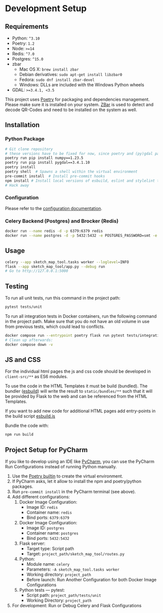 # Development Setup

## Requirements

- Python: `^3.10`
- Poetry: `1.2`
- Node: `>=14`
- Redis: `^7.0`
- Postgres: `^15.0`
- zbar
  - Mac OS X: `brew install zbar`
  - Debian derivatives: `sudo apt-get install libzbar0`
  - Fedora: `sudo dnf install zbar-devel`
  - Windows: DLLs are included with the Windows Python wheels
- GDAL: `>=3.4.1, <3.5`

This project uses [Poetry](https://python-poetry.org/docs/) for packaging and dependencies management. Please make sure it is installed on your system.
[ZBar](https://zbar.sourceforge.net/) is used to detect and decode QR-Codes and need to be installed on the system as well.

## Installation

### Python Package

```bash
# Git clone repository
# these versions have to be fixed for now, since poetry and (py)gdal packages can't work together
poetry run pip install numpy==1.23.5
poetry run pip install pygdal==3.4.1.10
poetry install
poetry shell  # Spawns a shell within the virtual environment
pre-commit install  # Install pre-commit hooks
npm install # Install local versions of esbuild, eslint and stylelint to build and check JS and CSS
# Hack away
```

### Configuration

Please refer to the [configuration documentation](/docs/configuration.md).

### Celery Backend (Postgres) and Brocker (Redis)

```bash
docker run --name redis -d -p 6379:6379 redis
docker run --name postgres -d -p 5432:5432 -e POSTGRES_PASSWORD=smt -e POSTGRES_USER=smt postgres
```

## Usage

```bash
celery --app sketch_map_tool.tasks worker --loglevel=INFO
flask --app sketch_map_tool/app.py --debug run
# Go to http://127.0.0.1:5000
```

## Testing

To run all unit tests, run this command in the project path:
```bash
pytest tests/unit
```

To run all integration tests in Docker containers, run the following command in the project path.
Make sure that you do not have an old volume in use from previous tests, which could lead to conflicts.

```bash
docker compose run --entrypoint poetry flask run pytest tests/integration/
# Clean up afterwards:
docker compose down -v
```

## JS and CSS

For the individual html pages the js and css code should be developed in `client-src/**` as 
ES6 modules. 

To use the code in the HTML Templates it must be build (bundled). The bundler 
([esbuild](https://esbuild.github.io/)) will write the result to `static/bundles/**` 
such that it will be provided by Flask to the web and can be referenced from the HTML Templates.

If you want to add new code for additional HTML pages add entry-points in the build script 
[esbuild.js](../esbuild.js)

Bundle the code with:
```bash
npm run build
```

## Project Setup for PyCharm

If you like to develop using an IDE like [PyCharm](https://www.jetbrains.com/pycharm/), you can use the PyCharm Run Configurations instead of running Python manually.

1. Use the [Poetry builtin](https://www.jetbrains.com/help/pycharm/poetry.html) to create the virtual environment.
2. If PyCharm asks, let it allow to install the npm and poetry/python packages.
3. Run `pre-commit install` in the PyCharm terminal (see above).
4. Add different configurations:
   1. Docker Image Configuration:
      * Image ID: `redis`
      * Container name: `redis`
      * Bind ports: `6379:6379`
   2. Docker Image Configuration:
      * Image ID: `postgres`
      * Container name: `postgres`
      * Bind ports: `5432:5432`
   3. Flask server:
      * Target type: Script path
      * Target: `project_path/sketch_map_tool/routes.py`
   4. Python:
      * Module name: `celery`
      * Parameters: `-A sketch_map_tool.tasks worker`
      * Working directory: `project_path`
      * Before launch: Run Another Configuration for both Docker Image Configurations
   5. Python tests — pytest:
      * Script path: `project_path/tests/unit`
      * Working Directory: `project_path`
5. For development: Run or Debug Celery and Flask Configurations
